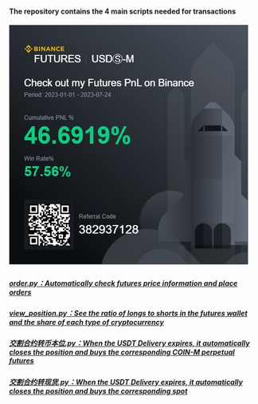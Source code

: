 #### The repository contains the 4 main scripts needed for transactions
##### ![image](https://github.com/JiahaoLi-creator/Cryptocurrency-Dollar-Cost-Averaging-Strategy/blob/master/my-pnl.jpg)
##### [order.py：Automatically check futures price information and place orders](https://github.com/JiahaoLi-creator/Cryptocurrency-Dollar-Cost-Averaging-Strategy/blob/master/order.py)
##### [view_position.py：See the ratio of longs to shorts in the futures wallet and the share of each type of cryptocurrency](https://github.com/JiahaoLi-creator/Cryptocurrency-Dollar-Cost-Averaging-Strategy/blob/master/view_position.py)
##### [交割合约转币本位.py：When the USDT Delivery expires, it automatically closes the position and buys the corresponding COIN-M perpetual futures](https://github.com/JiahaoLi-creator/Cryptocurrency-Dollar-Cost-Averaging-Strategy/blob/master/%E4%BA%A4%E5%89%B2%E5%90%88%E7%BA%A6%E8%BD%AC%E5%B8%81%E6%9C%AC%E4%BD%8D.py)
##### [交割合约转现货.py：When the USDT Delivery expires, it automatically closes the position and buys the corresponding spot](https://github.com/JiahaoLi-creator/Cryptocurrency-Dollar-Cost-Averaging-Strategy/blob/master/%E4%BA%A4%E5%89%B2%E5%90%88%E7%BA%A6%E8%BD%AC%E7%8E%B0%E8%B4%A7.py)


